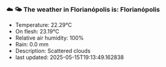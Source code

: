 ### ☁️ 🌤️  The weather in Florianópolis is: Florianópolis

- Temperature: 22.29°C
- On flesh: 23.19°C
- Relative air humidity: 100%
- Rain: 0.0 mm
- Description: Scattered clouds
- last updated: 2025-05-15T19:13:49.162838
